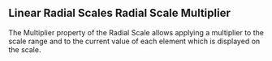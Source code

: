 ## Linear Radial Scales Radial Scale Multiplier
The Multiplier property of the Radial Scale allows applying a multiplier to the scale range and to the current value of each element which is displayed on the scale.

[//]: <keywords: radialgauge, radialscale, needle, pinpoint, multiplier>